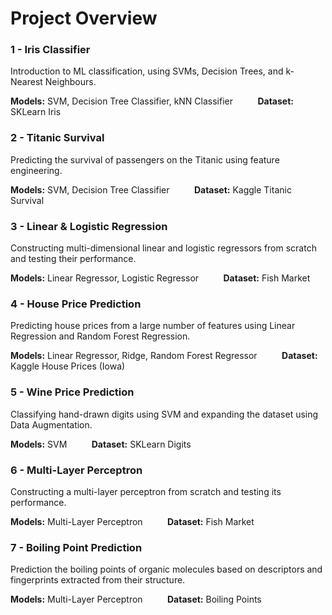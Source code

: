 # Project Overview 

### 1 - Iris Classifier

Introduction to ML classification, using SVMs, Decision Trees, and k-Nearest Neighbours.

**Models:** SVM, Decision Tree Classifier, kNN Classifier &nbsp;&nbsp;&nbsp;&nbsp;&nbsp;&nbsp;&nbsp;&nbsp; **Dataset:** SKLearn Iris

### 2 - Titanic Survival

Predicting the survival of passengers on the Titanic using feature engineering.

**Models:** SVM, Decision Tree Classifier  &nbsp;&nbsp;&nbsp;&nbsp;&nbsp;&nbsp;&nbsp;&nbsp; **Dataset:** Kaggle Titanic Survival

### 3 - Linear & Logistic Regression

Constructing multi-dimensional linear and logistic regressors from scratch and testing their performance.

**Models:** Linear Regressor, Logistic Regressor &nbsp;&nbsp;&nbsp;&nbsp;&nbsp;&nbsp;&nbsp;&nbsp; **Dataset:** Fish Market

### 4 - House Price Prediction

Predicting house prices from a large number of features using Linear Regression and Random Forest Regression.

**Models:** Linear Regressor, Ridge, Random Forest Regressor &nbsp;&nbsp;&nbsp;&nbsp;&nbsp;&nbsp;&nbsp;&nbsp; **Dataset:** Kaggle House Prices (Iowa)

### 5 - Wine Price Prediction

Classifying hand-drawn digits using SVM and expanding the dataset using Data Augmentation.

**Models:** SVM &nbsp;&nbsp;&nbsp;&nbsp;&nbsp;&nbsp;&nbsp;&nbsp; **Dataset:** SKLearn Digits

### 6 - Multi-Layer Perceptron

Constructing a multi-layer perceptron from scratch and testing its performance.

**Models:** Multi-Layer Perceptron &nbsp;&nbsp;&nbsp;&nbsp;&nbsp;&nbsp;&nbsp;&nbsp; **Dataset:** Fish Market

### 7 - Boiling Point Prediction

Prediction the boiling points of organic molecules based on descriptors and fingerprints extracted from their structure.

**Models:** Multi-Layer Perceptron &nbsp;&nbsp;&nbsp;&nbsp;&nbsp;&nbsp;&nbsp;&nbsp; **Dataset:** Boiling Points
